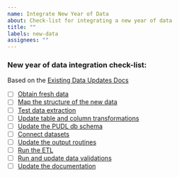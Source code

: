 ```yaml
---
name: Integrate New Year of Data
about: Check-list for integrating a new year of data
title: ""
labels: new-data
assignees: ""
---
```


### New year of data integration check-list:

Based on the [Existing Data Updates Docs](https://catalystcoop-pudl.readthedocs.io/en/nightly/dev/existing_data_updates.html)

- [ ] [Obtain fresh data](https://catalystcoop-pudl.readthedocs.io/en/nightly/dev/existing_data_updates.html#obtain-fresh-data)
- [ ] [Map the structure of the new data](https://catalystcoop-pudl.readthedocs.io/en/nightly/dev/existing_data_updates.html#map-the-structure-of-the-new-data)
- [ ] [Test data extraction](https://catalystcoop-pudl.readthedocs.io/en/nightly/dev/existing_data_updates.html#test-data-extraction)
- [ ] [Update table and column transformations](https://catalystcoop-pudl.readthedocs.io/en/nightly/dev/existing_data_updates.html#update-table-column-transformations)
- [ ] [Update the PUDL db schema](https://catalystcoop-pudl.readthedocs.io/en/nightly/dev/existing_data_updates.html#update-the-pudl-db-schema)
- [ ] [Connect datasets](https://catalystcoop-pudl.readthedocs.io/en/nightly/dev/existing_data_updates.html#connect-datasets)
- [ ] [Update the output routines](https://catalystcoop-pudl.readthedocs.io/en/nightly/dev/existing_data_updates.html#update-the-output-routines-and-run-full-tests)
- [ ] [Run the ETL](https://catalystcoop-pudl.readthedocs.io/en/nightly/dev/existing_data_updates.html#run-the-etl)
- [ ] [Run and update data validations](https://catalystcoop-pudl.readthedocs.io/en/nightly/dev/existing_data_updates.html#run-and-update-data-validations)
- [ ] [Update the documentation](https://catalystcoop-pudl.readthedocs.io/en/nightly/dev/existing_data_updates.html#update-the-documentation)

